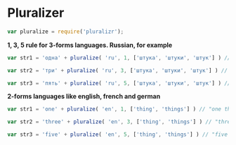 Pluralizer
==========
```javascript
var pluralize = require('pluralizr');
```



**1, 3, 5 rule for 3-forms languages. Russian, for example**

```javascript
var str1 = 'одна' + pluralize( 'ru', 1, ['штука', 'штуки', 'штук'] ) // "одна штука"

var str2 = 'три' + pluralize( 'ru', 3, ['штука', 'штуки', 'штук'] ) // "три штуки"

var str3 = 'пять' + pluralize( 'ru', 5, ['штука', 'штуки', 'штук'] ) // "пять штук"
```

**2-forms languages like english, french and german** 


```javascript
var str1 = 'one' + pluralize( 'en', 1, ['thing', 'things'] ) // "one thing"

var str2 = 'three' + pluralize( 'en', 3, ['thing', 'things'] ) // "three things"

var str3 = 'five' + pluralize( 'en', 5, ['thing', 'things'] ) // "five things"
```